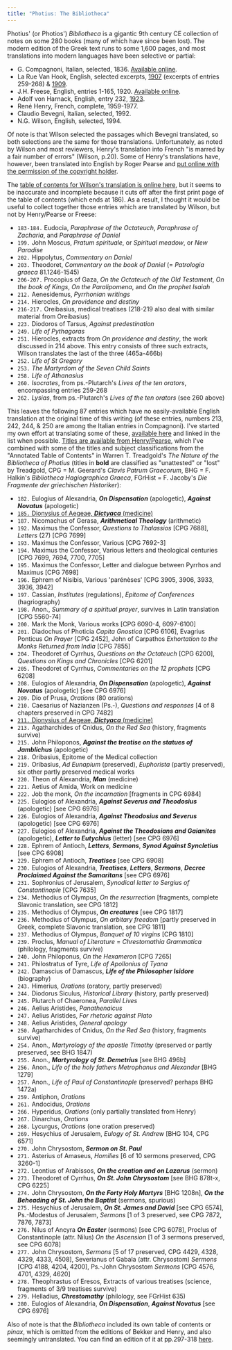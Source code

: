 ```yaml
---
title: "Photius: The Bibliotheca"
---
```


Photius' (or Photios') *Bibliotheca* is a gigantic 9th century CE collection of notes on some 280 books (many of which have since been lost). The modern edition of the Greek text runs to some 1,600 pages, and most translations into modern languages have been selective or partial:

 * G. Compagnoni, Italian, selected, 1836. [Available online](https://archive.org/details/bibliotecadifoz00photgoog/).
 * La Rue Van Hook, English, selected excerpts, [1907](https://www.jstor.org/stable/282739) (excerpts of entries 259-268) & [1909](https://www.jstor.org/stable/261825).
 * J.H. Freese, English, entries 1-165, 1920. [Available online](http://www.tertullian.org/fathers/photius_03bibliotheca.htm).
 * Adolf von Harnack, English, entry 232, [1923](http://www.tertullian.org/fathers/harnack_stephen_gobar.htm).
 * René Henry, French, complete, 1959-1977.
 * Claudio Bevegni, Italian, selected, 1992.
 * N.G. Wilson, English, selected, 1994.

Of note is that Wilson selected the passages which Bevegni translated, so both selections are the same for those translations. Unfortunately, as noted by Wilson and most reviewers, Henry's translation into French "is marred by a fair number of errors" (Wilson, p.20). Some of Henry's translations have, however, been translated into English by Roger Pearse and [put online with the permission of the copyright holder](http://www.tertullian.org/fathers/photius_copyright/).

The [table of contents for Wilson's translation is online here](https://www.bloomsbury.com/us/photius-the-bibliotheca-9780715626122/), but it seems to be inaccurate and incomplete because it cuts off after the first print page of the table of contents (which ends at 186). As a result, I thought it would be useful to collect together those entries which are translated by Wilson, but not by Henry/Pearse or Freese:

* `183-184.` Eudocia, *Paraphrase of the Octateuch*, *Paraphrase of Zacharia*, and *Paraphrase of Daniel*
* `199.` John Moscus, *Pratum spirituale*, or *Spiritual meadow*, or *New Paradise*
* `202.` Hippolytus, *Commentary on Daniel*
* `203.` Theodoret, *Commentary on the book of Daniel* (= *Patrologia graeca* 81.1246-1545)
* `206-207.` Procopius of Gaza, *On the Octateuch of the Old Testament*, *On the book of Kings*, *On the Paralipomena*, and *On the prophet Isaiah*
* `212.` Aenesidemus, *Pyrrhonian writings*
* `214.` Hierocles, *On providence and destiny*
* `216-217.` Oreibasius, medical treatises (218-219 also deal with similar material from Oreibasius)
* `223.` Diodoros of Tarsus, *Against predestination*
* `249.` *Life of Pythagoras*
* `251.` Hierocles, extracts from *On providence and destiny*, the work discussed in 214 above. This entry consists of three such extracts, Wilson translates the last of the three (465a-466b)
* `252.` *Life of St Gregory*
* `253.` *The Martyrdom of the Seven Child Saints*
* `258.` *Life of Athanasius*
* `260.` *Isocrates*, from ps.-Plutarch's *Lives of the ten orators*, encompassing entries 259-268
* `262.` *Lysias*, from ps.-Plutarch's *Lives of the ten orators* (see 260 above)

This leaves the following 87 entries which have no easily-available English translation at the original time of this writing (of these entries, numbers 213, 242, 244, & 250 are among the Italian entries in Compagnoni). I've started my own effort at translating some of these, [available here](https://ryanfb.github.io/photios-bibliotheca/) and linked in the list when possible. [Titles are available from Henry/Pearse](http://www.tertullian.org/fathers/photius_01toc.htm), which I've combined with some of the titles and subject classifications from the "Annotated Table of Contents" in Warren T. Treadgold's *The Nature of the Bibliotheca of Photius* (titles in **bold** are classified as "unattested" or "lost" by Treadgold, CPG = M. Geerard's *Clavis Patrum Graecorum*, BHG = F. Halkin's *Bibliotheca Hagiographica Graeca*, FGrHist = F. Jacoby's *Die Fragmente der griechischen Historiker*):

* `182.` Eulogius of Alexandria, ***On Dispensation*** (apologetic), ***Against Novatus*** (apologetic)
* [`185.` Dionysius of Aegeae, ***Dictyaca*** (medicine)](https://ryanfb.github.io/photios-bibliotheca/185)
* `187.` Nicomachus of Gerasa, ***Arithmetical Theology*** (arithmetic)
* `192.` Maximus the Confessor, *Questions to Thalassios* [CPG 7688], *Letters* (27) [CPG 7699]
* `193.` Maximus the Confessor, Various [CPG 7692-3]
* `194.` Maximus the Confessor, Various letters and theological centuries [CPG 7699, 7694, 7700, 7705]
* `195.` Maximus the Confessor, Letter and dialogue between Pyrrhos and Maximus [CPG 7698]
* `196.` Ephrem of Nisibis, Various 'parénèses' [CPG 3905, 3906, 3933, 3936, 3942]
* `197.` Cassian, *Institutes* (regulations), *Epitome of Conferences* (hagriography)
* `198.` Anon., *Summary of a spiritual prayer*, survives in Latin translation [CPG 5560-74]
* `200.` Mark the Monk, Various works [CPG 6090-4, 6097-6100]
* `201.` Diadochus of Photicia *Capita Gnostica* [CPG 6106], Evagrius Ponticus *On Prayer* [CPG 2452], John of Carpathos *Exhortation to the Monks Returned from India* [CPG 7855]
* `204.` Theodoret of Cyrrhus, *Questions on the Octateuch* [CPG 6200], *Questions on Kings and Chronicles* [CPG 6201]
* `205.` Theodoret of Cyrrhus, *Commentaries on the 12 prophets* [CPG 6208]
* `208.` Eulogios of Alexandria, ***On Dispensation*** (apologetic), ***Against Novatus*** (apologetic) [see CPG 6976]
* `209.` Dio of Prusa, *Orations* (80 orations)
* `210.` Caesarius of Nazianzen (Ps.-), *Questions and responses* [4 of 8 chapters preserved in CPG 7482]
* [`211.` Dionysius of Aegeae, ***Dictyaca*** (medicine)](https://ryanfb.github.io/photios-bibliotheca/211)
* `213.` Agatharchides of Cnidus, *On the Red Sea* (history, fragments survive)
* `215.` John Philoponos, ***Against the treatise on the statues of Jamblichus*** (apologetic)
* `218.` Oribasius, Epitome of the Medical collection
* `219.` Oribasius, *Ad Eunapium* (preserved), *Euphorista* (partly preserved), six other partly preserved medical works
* `220.` Theon of Alexandria, ***Man*** (medicine)
* `221.` Aetius of Amida, Work on medicine
* `222.` Job the monk, *On the incarnation* [fragments in CPG 6984]
* `225.` Eulogios of Alexandria, ***Against Severus and Theodosius*** (apologetic) [see CPG 6976]
* `226.` Eulogios of Alexandria, ***Against Theodosius and Severus*** (apologetic) [see CPG 6976]
* `227.` Eulogios of Alexandria, ***Against the Theodosians and Gaianites*** (apologetic), ***Letter to Eutychius*** (letter) [see CPG 6976]
* `228.` Ephrem of Antioch, ***Letters***, ***Sermons***, ***Synod Against Syncletius*** [see CPG 6908]
* `229.` Ephrem of Antioch, ***Treatises*** [see CPG 6908]
* `230.` Eulogios of Alexandria, ***Treatises***, ***Letters***, ***Sermons***, ***Decree Proclaimed Against the Samaritans*** [see CPG 6976]
* `231.` Sophronius of Jerusalem, *Synodical letter to Sergius of Constantinople* [CPG 7635]
* `234.` Methodius of Olympus, *On the resurrection* [fragments, complete Slavonic translation, see CPG 1812]
* `235.` Methodius of Olympus, ***On creatures*** [see CPG 1817]
* `236.` Methodius of Olympus, *On arbitary freedom* [partly preserved in Greek, complete Slavonic translation, see CPG 1811]
* `237.` Methodius of Olympus, *Banquet of 10 virgins* [CPG 1810]
* `239.` Proclus, *Manual of Literature* = *Chrestomathia Grammatica* (philology, fragments survive)
* `240.` John Philoponus, *On the Hexameron* [CPG 7265]
* `241.` Philostratus of Tyre, *Life of Apollonius of Tyana*
* `242.` Damascius of Damascus, ***Life of the Philosopher Isidore*** (biography)
* `243.` Himerius, *Orations* (oratory, partly preserved)
* `244.` Diodorus Siculus, *Historical Library* (history, partly preserved)
* `245.` Plutarch of Chaeronea, *Parallel Lives*
* `246.` Aelius Aristides, *Panathenaicus*
* `247.` Aelius Aristides, *For rhetoric against Plato*
* `248.` Aelius Aristides, *General apology*
* `250.` Agatharchides of Cnidus, *On the Red Sea* (history, fragments survive)
* `254.` Anon., *Martyrology of the apostle Timothy* (preserved or partly preserved, see BHG 1847)
* `255.` Anon., ***Martyrology of St. Demetrius*** [see BHG 496b]
* `256.` Anon., *Life of the holy fathers Metrophanus and Alexander* [BHG 1279]
* `257.` Anon., *Life of Paul of Constantinople* (preserved? perhaps BHG 1472a)
* `259.` Antiphon, *Orations*
* `261.` Andocidus, *Orations*
* `266.` Hyperidus, *Orations* (only partially translated from Henry)
* `267.` Dinarchus, *Orations*
* `268.` Lycurgus, *Orations* (one oration preserved)
* `269.` Hesychius of Jerusalem, *Eulogy of St. Andrew* [BHG 104, CPG 6571]
* `270.` John Chrysostom, ***Sermon on St. Paul***
* `271.` Asterius of Amaseus, *Homilies* [6 of 10 sermons preserved, CPG 3260-1]
* `272.` Leontius of Arabissos, ***On the creation and on Lazarus*** (sermon)
* `273.` Theodoret of Cyrrhus, ***On St. John Chrysostom*** [see BHG 878t-x, CPG 6225]
* `274.` John Chrysostom, ***On the Forty Holy Martyrs*** [BHG 1208n], ***On the Beheading of St. John the Baptist*** (sermons, spurious)
* `275.` Hesychius of Jerusalem, ***On St. James and David*** [see CPG 6574], Ps.-Modestus of Jerusalem, *Sermons* [1 of 3 preserved, see CPG 7872, 7876, 7873]
* `276.` Nilus of Ancyra ***On Easter*** (sermons) [see CPG 6078], Proclus of Constantinople (attr. Nilus) *On the Ascension* [1 of 3 sermons preserved, see CPG 6078]
* `277.` John Chrysostom, *Sermons* [5 of 17 preserved, CPG 4429, 4328, 4329, 4333, 4508], Severianus of Gabala (attr. Chrysostom) *Sermons* [CPG 4188, 4204, 4200], Ps.-John Chrysostom *Sermons* [CPG 4576, 4701, 4329, 4620]
* `278.` Theophrastus of Eresos, Extracts of various treatises (science, fragments of 3/9 treatises survive)
* `279.` Helladius, ***Chrestomathy*** (philology, see FGrHist 635)
* `280.` Eulogios of Alexandria, ***On Dispensation***, ***Against Novatus*** [see CPG 6976]

Also of note is that the *Bibliotheca* included its own table of contents or *pinax*, which is omitted from the editions of Bekker and Henry, and also seemingly untranslated. You can find an edition of it at pp.297-318 [here](http://medusa.libver.gr/jspui/handle/123/11953).
